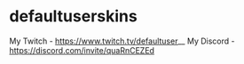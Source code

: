# defaultuserskins

My Twitch - https://www.twitch.tv/defaultuser__
My Discord - https://discord.com/invite/quaRnCEZEd

#
